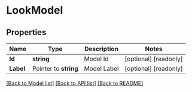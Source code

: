# LookModel

## Properties

Name | Type | Description | Notes
------------ | ------------- | ------------- | -------------
**Id** | **string** | Model Id | [optional] [readonly] 
**Label** | Pointer to **string** | Model Label | [optional] [readonly] 

[[Back to Model list]](../README.md#documentation-for-models) [[Back to API list]](../README.md#documentation-for-api-endpoints) [[Back to README]](../README.md)


